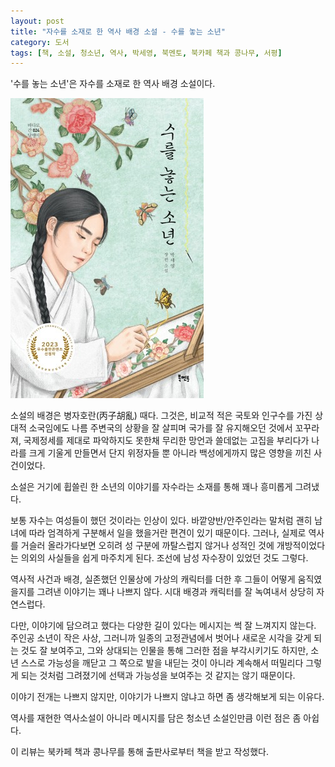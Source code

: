 ```yaml
---
layout: post
title: "자수를 소재로 한 역사 배경 소설 - 수를 놓는 소년"
category: 도서
tags: [책, 소설, 청소년, 역사, 박세영, 북멘토, 북카페 책과 콩나무, 서평]
---
```


'수를 놓는 소년'은
자수를 소재로 한 역사 배경 소설이다.

![표지](/images/embroidering-boy-book-h480.jpg)

소설의 배경은 병자호란(丙子胡亂) 때다.
그것은, 비교적 적은 국토와 인구수를 가진 상대적 소국임에도
나름 주변국의 상황을 잘 살피며 국가를 잘 유지해오던 것에서 꼬꾸라져,
국제정세를 제대로 파악하지도 못한채 무리한 망언과 쓸데없는 고집을 부리다가
나라를 크게 기울게 만들면서
단지 위정자들 뿐 아니라 백성에게까지 많은 영향을 끼친 사건이었다.

소설은 거기에 휩쓸린 한 소년의 이야기를
자수라는 소재를 통해 꽤나 흥미롭게 그려냈다.

보통 자수는 여성들이 했던 것이라는 인상이 있다.
바깥양반/안주인라는 말처럼
괜히 남녀에 따라 엄격하게 구분해서 일을 했을거란 편견이 있기 때문이다.
그러나, 실제로 역사를 거슬러 올라가다보면
오히려 성 구분에 까탈스럽지 않거나
성적인 것에 개방적이었다는 의외의 사실들을 쉽게 마주치게 된다.
조선에 남성 자수장이 있었던 것도 그렇다.

역사적 사건과 배경, 실존했던 인물상에
가상의 캐릭터를 더한 후
그들이 어떻게 움직였을지를 그려낸 이야기는 꽤나 나쁘지 않다.
시대 배경과 캐릭터를 잘 녹여내서 상당히 자연스럽다.

다만, 이야기에 담으려고 했다는 다양한 길이 있다는 메시지는 썩 잘 느껴지지 않는다.
주인공 소년이 작은 사상, 그러니까 일종의 고정관념에서 벗어나 새로운 시각을 갖게 되는 것도 잘 보여주고,
그와 상대되는 인물을 통해 그러한 점을 부각시키기도 하지만,
소년 스스로 가능성을 깨닫고 그 쪽으로 발을 내딛는 것이 아니라
계속해서 떠밀리다 그렇게 되는 것처럼 그려졌기에
선택과 가능성을 보여주는 것 같지는 않기 때문이다.

이야기 전개는 나쁘지 않지만,
이야기가 나쁘지 않냐고 하면 좀 생각해보게 되는 이유다.

역사를 재현한 역사소설이 아니라
메시지를 담은 청소년 소설인만큼
이런 점은 좀 아쉽다.



<div class="im im-info">
이 리뷰는 북카페 책과 콩나무를 통해 출판사로부터 책을 받고 작성했다.
</div>
